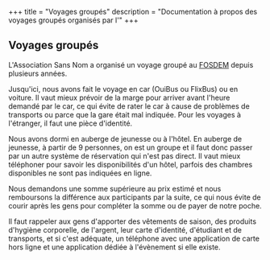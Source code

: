 +++
title = "Voyages groupés"
description = "Documentation à propos des voyages groupés organisés par l'"
+++

## Voyages groupés

L'Association Sans Nom a organisé un voyage groupé au
[FOSDEM](./activités/fosdem/_index.md) depuis plusieurs années.

Jusqu'ici, nous avons fait le voyage en car (OuiBus ou FlixBus) ou en voiture.
Il vaut mieux prévoir de la marge pour arriver avant l'heure demandé par le
car, ce qui évite de rater le car à cause de problèmes de transports ou parce
que la gare était mal indiquée.
Pour les voyages à l'étranger, il faut une pièce d'identité.

Nous avons dormi en auberge de jeunesse ou à l'hôtel. En auberge de jeunesse, à
partir de 9 personnes, on est un groupe et il faut donc passer par un autre
système de réservation qui n'est pas direct.
Il vaut mieux téléphoner pour savoir les disponibilités d'un hôtel, parfois des
chambres disponibles ne sont pas indiquées en ligne.

Nous demandons une somme supérieure au prix estimé et nous remboursons la
différence aux participants par la suite, ce qui nous évite de courir après les
gens pour compléter la somme ou de payer de notre poche.

Il faut rappeler aux gens d'apporter des vêtements de saison, des produits
d'hygiène corporelle, de l'argent, leur carte d'identité, d'étudiant et de
transports, et si c'est adéquate, un téléphone avec une application de carte
hors ligne et une application dédiée à l'évènement si elle existe.
